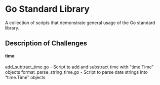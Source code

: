 # Go Standard Library

A collection of scripts that demonstrate general usage of the Go standard library.

## Description of Challenges

#### time
add_subtract_time.go - 				Script to add and substract time with "time.Time" objects
format_parse_string_time.go - Script to parse date strings into "time.Time" objects
